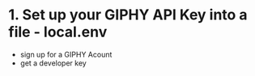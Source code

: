 
# 1. Set up your GIPHY API Key into a file - local.env
* sign up for a GIPHY Acount
* get a developer key
